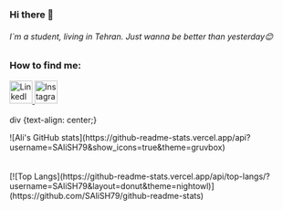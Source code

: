 ### Hi there 👋
###### I`m a student, living in Tehran. Just wanna be better than yesterday😊

### How to find me:

<a href="https://www.linkedin.com/in/seyedali-s-b30a4b1a0/"><img src="https://upload.wikimedia.org/wikipedia/commons/e/e9/Linkedin_icon.svg" alt="LinkedIn" width="40" height="40">
<a href="https://www.instagram.com/salisho9779/"><img src="https://www.shareicon.net/data/512x512/2015/08/04/79822_circle_512x512.png" alt="Instagram" width="40" height="40">
</a>
<br >
<br >
div {text-align: center;}
<div>
![Ali's GitHub stats](https://github-readme-stats.vercel.app/api?username=SAliSH79&show_icons=true&theme=gruvbox) </div>
<br >
<br >
[![Top Langs](https://github-readme-stats.vercel.app/api/top-langs/?username=SAliSH79&layout=donut&theme=nightowl)](https://github.com/SAliSH79/github-readme-stats)


